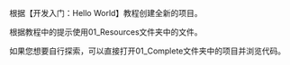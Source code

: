 根据【开发入门：Hello World】教程创建全新的项目。

根据教程中的提示使用01_Resources文件夹中的文件。

如果您想要自行探索，可以直接打开01_Complete文件夹中的项目并浏览代码。
